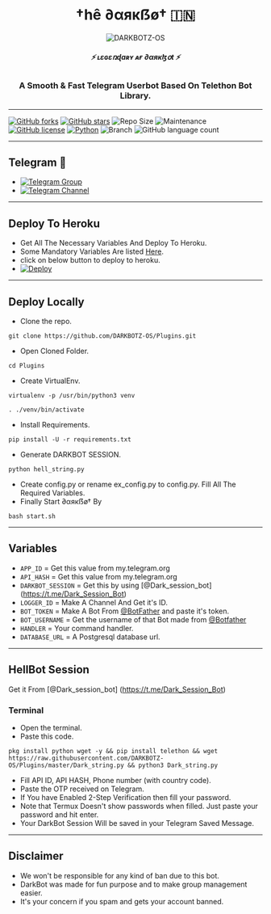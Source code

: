 <h1 align="center">
  <b>†hê ∂αякẞø† 🇮🇳</b>
</h1>

<p align="center">
  <img src="https://telegra.ph/file/fd93f6309369694e71644.jpg" alt="DARKBOTZ-OS">
</p>

<h6 align="center">
  <b>⚡ ʟɛɢɛռɖaʀʏ ᴀғ ∂αякɮօt ⚡</b>
</h6>

<h3 align="center">
  <b>A Smooth & Fast Telegram Userbot Based On Telethon Bot Library.</b>
</h3>

------
[![GitHub forks](https://img.shields.io/github/forks/The-HellBot/HellBot?&style=flat-square&logo=github)](https://github.com/The-HellBot/HellBot/fork)
[![GitHub stars](https://img.shields.io/github/stars/The-HellBot/HellBot?&style=flat-square&logo=github)](https://github.com/The-HellBot/HellBot/stargazers)
![Repo Size](https://img.shields.io/github/repo-size/The-HellBot/HellBot?&style=flat-square&logo=github)
![Maintenance](https://img.shields.io/badge/Maintained%3F-yes-green?&style=flat-square)
[![GitHub license](https://img.shields.io/github/license/The-HellBot/HellBot?&style=flat-square&logo=github)](https://github.com/The-HellBot/HellBot/blob/master/LICENSE)
[![Python](https://img.shields.io/badge/Python-v3.9-blue)](https://www.python.org/)
![Branch](https://img.shields.io/badge/Branch-Master-orange)
![GitHub language count](https://img.shields.io/github/languages/count/The-HellBot/HellBot?color=Pink&label=Language&style=flat-square)

------
## Telegram 🏪
- [![Telegram Group](https://img.shields.io/badge/Telegram-Group-brightgreen)](https://t.me/DarkBot_Support)
- [![Telegram Channel](https://img.shields.io/badge/Telegram-Channel-brightgreen)](https://t.me/itz_dark_userbot)

------
## Deploy To Heroku
- Get All The Necessary Variables And Deploy To Heroku.
- Some Mandatory Variables Are listed [Here](#Variables).
- click on below button to deploy to heroku.
- [![Deploy](https://www.herokucdn.com/deploy/button.svg)](https://heroku.com/deploy)

------
## Deploy Locally

- Clone the repo. 

`git clone https://github.com/DARKBOTZ-OS/Plugins.git`
- Open Cloned Folder.

`cd Plugins`
- Create VirtualEnv.

`virtualenv -p /usr/bin/python3 venv`

`. ./venv/bin/activate`
- Install Requirements.

`pip install -U -r requirements.txt`
- Generate DARKBOT SESSION.

`python hell_string.py`
- Create config.py or rename ex_config.py to config.py. Fill All The Required Variables.
- Finally Start ∂αякẞø† By

`bash start.sh`

------
## Variables

- `APP_ID`  =  Get this value from my.telegram.org
- `API_HASH`  =  Get this value from my.telegram.org
- `DARKBOT_SESSION`  =  Get this by using [@Dark_session_bot] (https://t.me/Dark_Session_Bot)
- `LOGGER_ID`  =  Make A Channel And Get it's ID.
- `BOT_TOKEN`  =  Make A Bot From [@BotFather](https://t.me/botfather) and paste it's token.
- `BOT_USERNAME`  =  Get the username of that Bot made from [@Botfather](https://t.me/botfather)
- `HANDLER`  =  Your command handler.
- `DATABASE_URL`  =  A Postgresql database url.

------
## HellBot Session

Get it From [@Dark_session_bot] (https://t.me/Dark_Session_Bot)

### Terminal
- Open the terminal.
- Paste this code.

`pkg install python wget -y && pip install telethon && wget https://raw.githubusercontent.com/DARKBOTZ-OS/Plugins/master/Dark_string.py && python3 Dark_string.py`
- Fill API ID, API HASH, Phone number (with country code).
- Paste the OTP received on Telegram.
- If You have Enabled 2-Step Verification then fill your password.
- Note that Termux Doesn't show passwords when filled. Just paste your password and hit enter.
- Your DarkBot Session Will be saved in your Telegram Saved Message.

------
## Disclaimer
- We won't be responsible for any kind of ban due to this bot.
- DarkBot was made for fun purpose and to make group management easier.
- It's your concern if you spam and gets your account banned.

